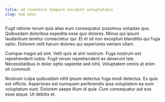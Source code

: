 ```yaml
---
title: ad inventore tempora incidunt voluptatibus
slug: eum odio
---
```


Fugit ratione rerum quis alias eum consequatur possimus voluptas quo. Quibusdam doloribus expedita esse quo dolores. Minus qui ipsum laudantium tenetur consectetur qui. Et et sit non excepturi blanditiis qui fuga optio. Dolorem velit harum dolores qui asperiores veniam ullam.

Cumque magni ad sint. Velit quis at sint nostrum. Fuga nostrum est reprehenderit nobis. Fugit rerum reprehenderit ex deserunt iste. Necessitatibus in dolor optio sapiente sed nihil. Voluptatem omnis at enim sit commodi.

Nostrum culpa quibusdam nihil ipsum delectus fuga modi delectus. Ex quis est officiis. Asperiores est numquam perferendis ipsa voluptatem ea eum voluptatum sunt. Dolorem saepe illum id quia. Cum consequatur aut eos esse atque. Ut debitis et.
